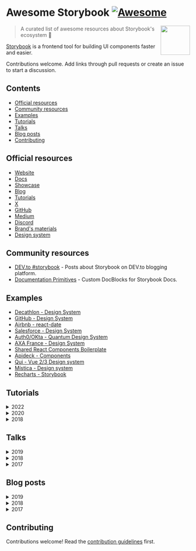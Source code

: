 # Awesome Storybook [![Awesome](https://awesome.re/badge.svg)](https://awesome.re)

[<img src="storybook-logo.svg" align="right" width="80">](https://storybook.js.org)

> A curated list of awesome resources about Storybook's ecosystem :art:

[Storybook](https://storybook.js.org) is a frontend tool for building UI components faster and easier.

Contributions welcome. Add links through pull requests or create an issue to start a discussion.

## Contents

- [Official resources](#official-resources)
- [Community resources](#community-resources)
- [Examples](#examples)
- [Tutorials](#tutorials)
- [Talks](#talks)
- [Blog posts](#blog-posts)
- [Contributing](#contributing)

## Official resources

- [Website](https://storybook.js.org)
- [Docs](https://storybook.js.org/docs)
- [Showcase](https://storybook.js.org/showcase)
- [Blog](https://storybook.js.org/blog)
- [Tutorials](https://storybook.js.org/tutorials/)
- [X](https://x.com/storybookjs)
- [GitHub](https://github.com/storybookjs)
- [Medium](https://medium.com/storybookjs)
- [Discord](https://discord.gg/storybook)
- [Brand's materials](https://github.com/storybookjs/brand)
- [Design system](https://master--5ccbc373887ca40020446347.chromatic.com/)

## Community resources

- [DEV.to #storybook](https://dev.to/t/storybook) - Posts about Storybook on DEV.to blogging platform.
- [Documentation Primitives](https://github.com/DAN-AKL/storybook-documentation-primitives) - Custom DocBlocks for Storybook Docs.

## Examples

- [Decathlon - Design System](https://decathlon.github.io/vitamin-web)
- [GitHub - Design System](https://primer.github.io/storybook/)
- [Airbnb - react-date](https://react-dates.github.io/react-date)
- [Salesforce - Design System](https://mashmatrix.github.io/react-lightning-design-system/)
- [Auth0/OKta - Quantum Design System](https://quantum.okta.design/)
- [AXA France - Design System](https://axafrance.github.io/react-toolkit/latest/storybook/)
- [Shared React Components Boilerplate](https://github.com/shared-components/shared-react-components-example)
- [Apideck - Components](https://www.apideck.design/)
- [Qui - Vue 2/3 Design system](https://qui-max.netlify.app/?path=/story/intro--page)
- [Mística - Design system](https://mistica-web.vercel.app/?path=/story/welcome--welcome)
- [Recharts - Storybook](https://recharts.org/en-US/storybook)

## Tutorials

<details>
<summary>2022</summary>

- [Storybook React: A Beginner's Tutorial to UI Components](https://snipcart.com/blog/storybook-react-tutorial-example)
</details>

<details>
<summary>2020</summary>

- [Simple Storybook React Setup with Dark Mode Integration](https://davidyeiser.com/tutorials/storybook-react-with-dark-mode)
</details>

<details>
<summary>2018</summary>

- [Adding Storybook Style Guide to a Create React App](https://www.youtube.com/watch?v=va-JzrmaiUM)
- [Build your components with Storybook](https://www.youtube.com/watch?v=_jttw14T52o)
</details>

## Talks

<details>
<summary>2019</summary>

- [Storybook, le playground qu'il vous faut pour vos composants UI! (FR)](https://www.youtube.com/watch?v=zMpSwo03aKo)
</details>

<details>
<summary>2018</summary>

- [VueNYC - Learn Storybook](https://www.youtube.com/watch?v=XN398jfTwQI)
</details>

<details>
<summary>2017</summary>

- [React Storybook Tutorial with Examples - Getting Started with React Storybook](https://www.youtube.com/watch?v=E2c183LS4lA)
- [React Storybook: Design, Dev, Doc, Debug Components - React Conf 2017](https://www.youtube.com/watch?v=PF0Vi-iIyoo)
</details>

## Blog posts

<details>
<summary>2019</summary>

- [How I manage to make my Storybook project the most efficient possible](https://dev.to/loicgoyet/how-i-manage-to-make-my-storybook-project-the-most-efficient-possible-2d8o)
- [Real-time accessibility testing with Storybook](https://medium.com/storybookjs/instant-accessibility-qa-linting-in-storybook-4a474b0f5347)
</details>

<details>
<summary>2018</summary>

- [Using Storybook with VueJS](https://auth0.com/blog/using-storybook-with-vuejs/)
- [Setting up Storybook for Preact](https://www.nickyt.co/blog/setting-up-storybook-for-preact-p5a/)
- [Setting Up a Component Library with React and Storybook](https://auth0.com/blog/setting-up-a-component-library-with-react-and-storybook/)
- [Storybook - UI component development tool for React, Vue, and Angular (Article focusing on React)](https://dev.to/madhu/storybook---ui-component-development-tool-for-react-vue-and-angular-article-focusing-on-react-29od)
- [Storybook vs Styleguidist](https://www.chromatic.com/blog/storybook-vs-styleguidist/)
</details>

<details>
<summary>2017</summary>

- [Five Reasons to Use Storybook Tests](https://spin.atomicobject.com/storybook-tests-react/)
</details>

## Contributing

Contributions welcome! Read the [contribution guidelines](CONTRIBUTING.md) first.
